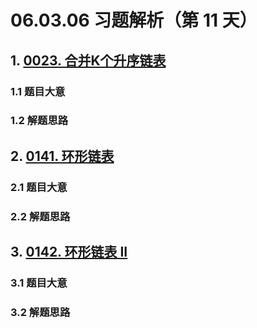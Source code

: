 # 06.03.06 习题解析（第 11 天）

## 1. [0023. 合并K个升序链表](https://leetcode.cn/problems/merge-k-sorted-lists/)

### 1.1 题目大意



### 1.2 解题思路

## 2. [0141. 环形链表](https://leetcode.cn/problems/linked-list-cycle/)

### 2.1 题目大意



### 2.2 解题思路

## 3. [0142. 环形链表 II](https://leetcode.cn/problems/linked-list-cycle-ii/)

### 3.1 题目大意



### 3.2 解题思路    
